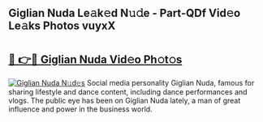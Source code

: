 ## Giglian Nuda Le𝚊k𝚎d N𝚞𝚍e - Part-QDf Vid𝚎o Le𝚊ks Photos vuyxX

# <h2><a href="http://fbdr9m.evod.top/?m=Giglian+Nuda">🔗 👉🔴 Giglian Nuda Vid𝚎o Ph𝚘t𝚘s</a></h2>

[![Giglian Nuda N𝚞d𝚎s](https://i.imgur.com/8V9OHl7.gif)](http://fbdr9m.evod.top/?m=Giglian+Nuda)
Social media personality Giglian Nuda, famous for sharing lifestyle and dance content, including dance performances and vlogs. The public eye has been on Giglian Nuda lately, a man of great influence and power in the business world. 
